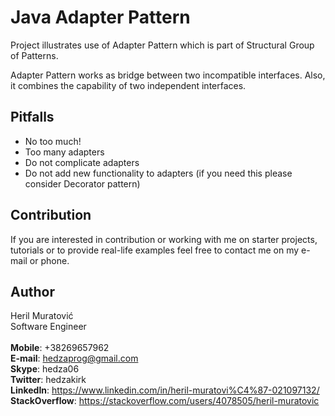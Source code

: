 # Java Adapter Pattern

Project illustrates use of Adapter Pattern which is part of Structural Group of Patterns.

Adapter Pattern works as bridge between two incompatible interfaces. Also,
it combines the capability of two independent interfaces.

## Pitfalls

- No too much!
- Too many adapters
- Do not complicate adapters
- Do not add new functionality to adapters (if you need this please consider Decorator pattern)


## Contribution

If you are interested in contribution or working with me on starter projects, tutorials or to provide real-life examples
feel free to contact me on my e-mail or phone.


## Author

Heril Muratović  
Software Engineer  
<br>
**Mobile**: +38269657962  
**E-mail**: hedzaprog@gmail.com  
**Skype**: hedza06  
**Twitter**: hedzakirk  
**LinkedIn**: https://www.linkedin.com/in/heril-muratovi%C4%87-021097132/  
**StackOverflow**: https://stackoverflow.com/users/4078505/heril-muratovic
